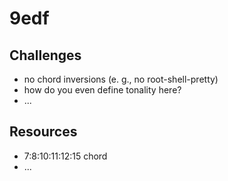 # 9edf

## Challenges
- no chord inversions (e. g., no root-shell-pretty)
- how do you even define tonality here?
- ...

## Resources
- 7:8:10:11:12:15 chord
- ...